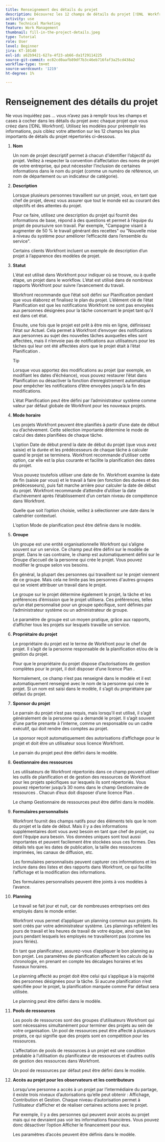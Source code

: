 ```yaml
---
title: Renseignement des détails du projet
description: Découvrez les 12 champs de détails du projet [!DNL  Workfront] vous recommande de renseigner la variable lors de la création d’un projet.
activity: use
team: Technical Marketing
feature: Work Management
thumbnail: fill-in-the-project-details.jpeg
type: Tutorial
role: User
level: Beginner
jira: KT-10140
exl-id: a62b9421-627a-4f23-ab66-da1f29114225
source-git-commit: ec82cd0aafb89df7b3c46eb716faf3a25cd438a2
workflow-type: tm+mt
source-wordcount: '1219'
ht-degree: 1%

---
```


# Renseignement des détails du projet

Ne vous inquiétez pas ... vous n’avez pas à remplir tous les champs et cases à cocher dans les détails du projet avec chaque projet que vous créez dans [!DNL  Workfront]. Utilisez les modèles pour préremplir les informations, puis ciblez votre attention sur les 12 champs les plus importants de détails du projet répertoriés ci-dessous.

1. **Nom**

   Un nom de projet descriptif permet à chacun d’identifier l’objectif du projet. Veillez à respecter la convention d’affectation des noms de projet de votre entreprise, qui peut nécessiter l’inclusion de certaines informations dans le nom du projet (comme un numéro de référence, un nom de département ou un indicateur de catégorie).


1. **Description**

   Lorsque plusieurs personnes travaillent sur un projet, vous, en tant que chef de projet, devez vous assurer que tout le monde est au courant des objectifs et des attentes du projet.

   Pour ce faire, utilisez une description du projet qui fournit des informations de base, répond à des questions et permet à l’équipe du projet de poursuivre son travail. Par exemple, &quot;Campagne visant à augmenter de 50 % le travail générant des recettes&quot; ou &quot;Nouvelle mise à niveau du système pour améliorer l’efficacité dans l’ensemble du service&quot;.

   Certains clients Workfront incluent un exemple de description d’un projet à l’apparence des modèles de projet.

1. **Statut**

   L’état est utilisé dans Workfront pour indiquer où se trouve, ou à quelle étape, un projet dans le workflow. L’état est utilisé dans de nombreux rapports Workfront pour suivre l’avancement du travail.

   Workfront recommande que l’état soit défini sur Planification pendant que vous élaborez et finalisez le plan du projet. L’élément clé de l’état Planification est que les notifications Workfront ne sont pas envoyées aux personnes désignées pour la tâche concernant le projet tant qu’il est dans cet état.

   Ensuite, une fois que le projet est prêt à être mis en ligne, définissez l’état sur Actuel. Cela permet à Workfront d’envoyer des notifications aux personnes au sujet des nouvelles tâches auxquelles elles sont affectées, mais il n’envoie pas de notifications aux utilisateurs pour les tâches qui leur ont été affectées alors que le projet était à l’état Planification .

   >[!TIP]
   >
   >  Lorsque vous apportez des modifications au projet (par exemple, en modifiant les dates d’échéance), vous pouvez restaurer l’état dans Planification ou désactiver la fonction d’enregistrement automatique pour empêcher les notifications d’être envoyées jusqu’à la fin des modifications.

   L’état Planification peut être défini par l’administrateur système comme valeur par défaut globale de Workfront pour les nouveaux projets.

1. **Mode horaire**

   Les projets Workfront peuvent être planifiés à partir d’une date de début ou d’achèvement. Cette sélection importante détermine le mode de calcul des dates planifiées de chaque tâche.

   L’option Date de début prend la date de début du projet (que vous avez saisie) et la durée et les prédécesseurs de chaque tâche à calculer quand le projet se terminera. Workfront recommande d’utiliser cette option, car elle est la plus courante et facilite la planification des dates du projet.

   Vous pouvez toutefois utiliser une date de fin. Workfront examine la date de fin (saisie par vous) et le travail à faire (en fonction des durées et des prédécesseurs), puis fait marche arrière pour calculer la date de début du projet. Workfront recommande d’attendre d’utiliser la date d’achèvement après l’établissement d’un certain niveau de compétence dans Workfront.

   Quelle que soit l’option choisie, veillez à sélectionner une date dans le calendrier contextuel.

   L’option Mode de planification peut être définie dans le modèle.

1. **Groupe**

   Un groupe est une entité organisationnelle Workfront qui s’aligne souvent sur un service. Ce champ peut être défini sur le modèle de projet. Dans le cas contraire, le champ est automatiquement défini sur le Groupe d’accueil de la personne qui crée le projet. Vous pouvez modifier le groupe selon vos besoins.

   En général, la plupart des personnes qui travaillent sur le projet viennent de ce groupe. Mais cela ne limite pas les personnes d&#39;autres groupes qui se voient attribuer un travail dans le projet.

   Le groupe sur le projet détermine également le projet, la tâche et les préférences d’émission que le projet utilisera. Ces préférences, telles qu’un état personnalisé pour un groupe spécifique, sont définies par l’administrateur système ou un administrateur de groupe.

   Le paramètre de groupe est un moyen pratique, grâce aux rapports, d’afficher tous les projets sur lesquels travaille un service.

1. **Propriétaire du projet**

   Le propriétaire du projet est le terme de Workfront pour le chef de projet. Il s’agit de la personne responsable de la planification et/ou de la gestion du projet.

   Pour que le propriétaire du projet dispose d’autorisations de gestion complètes pour le projet, il doit disposer d’une licence Plan .

   Normalement, ce champ n’est pas renseigné dans le modèle et il est automatiquement renseigné avec le nom de la personne qui crée le projet. Si un nom est saisi dans le modèle, il s’agit du propriétaire par défaut du projet.

1. **Sponsor du projet**

   Le parrain du projet n’est pas requis, mais lorsqu’il est utilisé, il s’agit généralement de la personne qui a demandé le projet. Il s’agit souvent d’une partie prenante à l’interne, comme un responsable ou un cadre exécutif, qui doit rendre des comptes au projet.

   Le sponsor reçoit automatiquement des autorisations d’affichage pour le projet et doit être un utilisateur sous licence Workfront.

   Le parrain du projet peut être défini dans le modèle.

1. **Gestionnaire des ressources**

   Les utilisateurs de Workfront répertoriés dans ce champ peuvent utiliser les outils de planification et de gestion des ressources de Workfront pour les projets spécifiques sur lesquels ils sont répertoriés. Vous pouvez répertorier jusqu’à 30 noms dans le champ Gestionnaire de ressources . Chacun d’eux doit disposer d’une licence Plan .

   Le champ Gestionnaire de ressources peut être défini dans le modèle.

1. **Formulaires personnalisés**

   Workfront fournit des champs natifs pour des éléments tels que le nom du projet et la date de début. Mais il y a des informations supplémentaires dont vous avez besoin en tant que chef de projet, ou dont l’équipe aura besoin. Vos données uniques sont tout aussi importantes et peuvent facilement être stockées sous ces formes. Des détails tels que les dates de publication, la taille des ressources imprimées, les canaux de diffusion, etc.

   Les formulaires personnalisés peuvent capturer ces informations et les inclure dans des listes et des rapports dans Workfront, ce qui facilite l’affichage et la modification des informations.

   Des formulaires personnalisés peuvent être joints à vos modèles à l’avance.

1. **Planning**

   Le travail se fait jour et nuit, car de nombreuses entreprises ont des employés dans le monde entier.

   Workfront vous permet d’appliquer un planning commun aux projets. Ils sont créés par votre administrateur système. Les plannings reflètent les jours de travail et les heures de travail de votre équipe, ainsi que les jours pendant lesquels les employés ne travailleront pas (comme les jours fériés).

   En tant que planificateur, assurez-vous d’appliquer le bon planning au bon projet. Les paramètres de planification affectent les calculs de la chronologie, en prenant en compte les décalages horaires et les fuseaux horaires.

   Le planning affecté au projet doit être celui qui s’applique à la majorité des personnes désignées pour la tâche. Si aucune planification n’est spécifiée pour le projet, la planification marquée comme Par défaut sera utilisée.

   Le planning peut être défini dans le modèle.

1. **Pools de ressources**

   Les pools de ressources sont des groupes d’utilisateurs Workfront qui sont nécessaires simultanément pour terminer des projets au sein de votre organisation. Un pool de ressources peut être affecté à plusieurs projets, ce qui signifie que des projets sont en compétition pour les ressources.

   L’affectation de pools de ressources à un projet est une condition préalable à l’utilisation du planificateur de ressources et d’autres outils de gestion des ressources dans Workfront.

   Un pool de ressources par défaut peut être défini dans le modèle.

1. **Accès au projet pour les observateurs et les contributeurs**

   Lorsqu’une personne a accès à un projet par l’intermédiaire du partage, il existe trois niveaux d’autorisations qu’elle peut obtenir : Affichage, Contribution et Gestion. Chaque niveau d’autorisation permet à l’utilisateur d’afficher et de réaliser certaines actions avec le projet.

   Par exemple, il y a des personnes qui peuvent avoir accès au projet mais qui ne devraient pas voir les informations financières. Vous pouvez donc désactiver l’option Afficher le financement pour eux.

   Les paramètres d’accès peuvent être définis dans le modèle.
